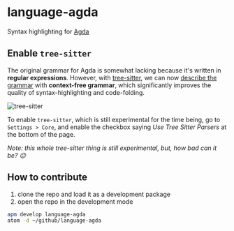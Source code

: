 # language-agda

Syntax highlighting for [Agda](http://agda.readthedocs.io)

## Enable `tree-sitter`

The original grammar for Agda is somewhat lacking because it's written in **regular expressions**. However, with [tree-sitter](https://github.com/tree-sitter/tree-sitter), we can now [describe
the grammar](https://github.com/tree-sitter/tree-sitter-agda) with **context-free grammar**, which significantly improves the quality of syntax-highlighting and code-folding.

![tree-sitter](https://i.imgur.com/7Pfmqjv.png)

To enable `tree-sitter`, which is still experimental for the time being, go to `Settings > Core`, and enable the checkbox saying *Use Tree Sitter Parsers* at the bottom of the page.

*Note: this whole tree-sitter thing is still experimental, but, how bad can it be? 😉*

## How to contribute

1. clone the repo and load it as a development package
2. open the repo in the development mode

```bash
apm develop language-agda
atom -d ~/github/language-agda
```
